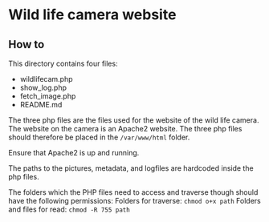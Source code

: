 # Wild life camera website

## How to
This directory contains four files:
- wildlifecam.php
- show_log.php
- fetch_image.php
- README.md

The three php files are the files used for the website of the wild life camera.
The website on the camera is an Apache2 website. The three php files should therefore be placed in the  ```/var/www/html``` folder. 

Ensure that Apache2 is up and running. 

The paths to the pictures, metadata, and logfiles are hardcoded inside the php files.

The folders which the PHP files need to access and traverse though should have the following permissions:
Folders for traverse:
```chmod o+x path```
Folders and files for read:
```chmod -R 755 path```